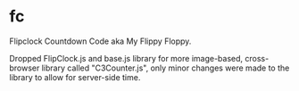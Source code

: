fc
==

Flipclock Countdown Code aka My Flippy Floppy.

Dropped FlipClock.js and base.js library for more image-based, cross-browser library called "C3Counter.js", only minor changes were made to the library to allow for server-side time.


